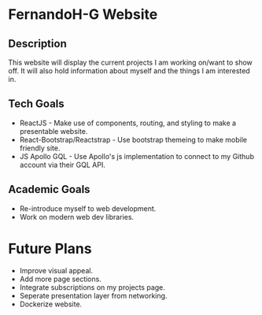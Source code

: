 # FernandoH-G Website

## Description
This website will display the current projects I am working on/want to show off. 
It will also hold information about myself and the things I am interested in.

## Tech Goals
+ ReactJS - Make use of components, routing, and styling to make a presentable website.
+ React-Bootstrap/Reactstrap - Use bootstrap themeing to make mobile friendly site.
+ JS Apollo GQL - Use Apollo's js implementation to connect to my Github account via their GQL API.

## Academic Goals
+ Re-introduce myself to web development.
+ Work on modern web dev libraries.

# Future Plans
+ Improve visual appeal.
+ Add more page sections.
+ Integrate subscriptions on my projects page.
+ Seperate presentation layer from networking.
+ Dockerize website.
